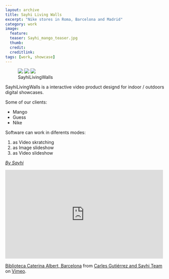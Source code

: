 ```yaml
---
layout: archive
title: Sayhi Living Walls
excerpt: "Nike stores in Roma, Barcelona and Madrid"
category: work
image: 
  feature: 
  teaser: Sayhi_mango_teaser.jpg
  thumb: 
  credit: 
  creditlink: 
tags: [work, showcase]
---
```


<figure class="third">
	<img src="https://farm8.staticflickr.com/7399/16502594262_1c3b51936d_z.jpg">
	<img src="https://farm8.staticflickr.com/7384/16502480562_3160aea815_z.jpg">
	<img src="https://farm8.staticflickr.com/7438/15883486073_d7460523f3_z.jpg">
	<figcaption>SayhiLivingWalls</figcaption>
</figure>

SayhiLivingWalls is a interactive video product designd for indoor / outdoors digital showcases.

Some of our clients:

- Mango
- Guess
- Nike

Software can work in diferents modes: 

1. as Video skratching 
2. as Image slideshow
3. as Video slideshow

[*By Sayhi*](https://www.sayhilivingwalls.com "Sayhilivingwalls")

<iframe src="https://player.vimeo.com/video/121392139" width="500" height="281" frameborder="0" webkitallowfullscreen mozallowfullscreen allowfullscreen></iframe> <p><a href="https://goo.gl/BnHwBZ">Biblioteca Caterina Albert, Barcelona</a> from <a href="https://vimeo.com/user863376">Carles Gutiérrez and Sayhi Team</a> on <a href="https://vimeo.com">Vimeo</a>.</p>
